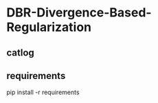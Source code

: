 # DBR-Divergence-Based-Regularization


## catlog 
## requirements

  pip install -r requirements


